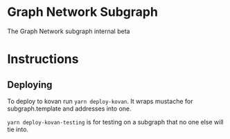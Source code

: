 # Graph Network Subgraph

The Graph Network subgraph internal beta

# Instructions

## Deploying

To deploy to kovan run `yarn deploy-kovan`. It wraps mustache for subgraph.template and addresses
into one. 

`yarn deploy-kovan-testing` is for testing on a subgraph that no one else will tie into. 